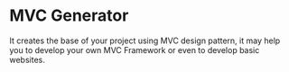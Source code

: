 # MVC Generator
It creates the base of your project using MVC design pattern, it may help you to develop your own MVC Framework or even to develop basic websites.
